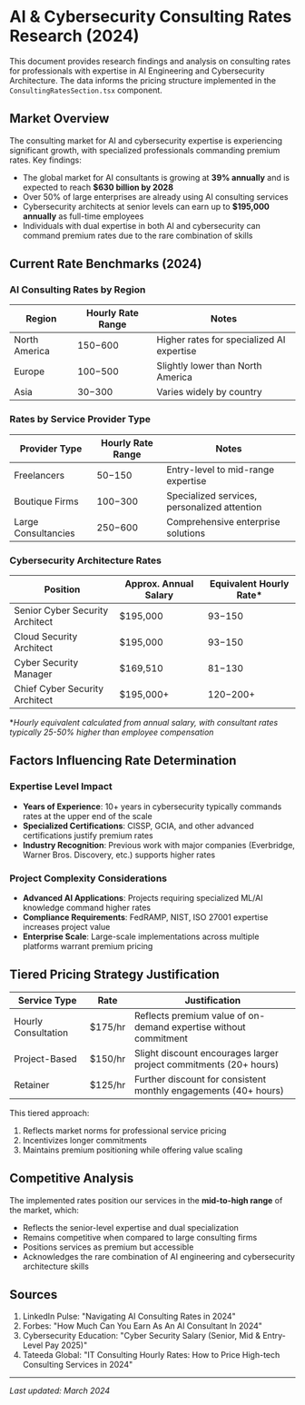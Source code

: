 # AI & Cybersecurity Consulting Rates Research (2024)

This document provides research findings and analysis on consulting rates for professionals with expertise in AI Engineering and Cybersecurity Architecture. The data informs the pricing structure implemented in the `ConsultingRatesSection.tsx` component.

## Market Overview

The consulting market for AI and cybersecurity expertise is experiencing significant growth, with specialized professionals commanding premium rates. Key findings:

- The global market for AI consultants is growing at **39% annually** and is expected to reach **$630 billion by 2028**
- Over 50% of large enterprises are already using AI consulting services
- Cybersecurity architects at senior levels can earn up to **$195,000 annually** as full-time employees
- Individuals with dual expertise in both AI and cybersecurity can command premium rates due to the rare combination of skills

## Current Rate Benchmarks (2024)

### AI Consulting Rates by Region

| Region | Hourly Rate Range | Notes |
|--------|-------------------|-------|
| North America | $150-$600 | Higher rates for specialized AI expertise |
| Europe | $100-$500 | Slightly lower than North America |
| Asia | $30-$300 | Varies widely by country |

### Rates by Service Provider Type

| Provider Type | Hourly Rate Range | Notes |
|---------------|-------------------|-------|
| Freelancers | $50-$150 | Entry-level to mid-range expertise |
| Boutique Firms | $100-$300 | Specialized services, personalized attention |
| Large Consultancies | $250-$600 | Comprehensive enterprise solutions |

### Cybersecurity Architecture Rates

| Position | Approx. Annual Salary | Equivalent Hourly Rate* | 
|----------|----------------------|------------------------|
| Senior Cyber Security Architect | $195,000 | $93-$150 |
| Cloud Security Architect | $195,000 | $93-$150 |
| Cyber Security Manager | $169,510 | $81-$130 |
| Chief Cyber Security Architect | $195,000+ | $120-$200+ |

*_Hourly equivalent calculated from annual salary, with consultant rates typically 25-50% higher than employee compensation_

## Factors Influencing Rate Determination

### Expertise Level Impact

- **Years of Experience**: 10+ years in cybersecurity typically commands rates at the upper end of the scale
- **Specialized Certifications**: CISSP, GCIA, and other advanced certifications justify premium rates
- **Industry Recognition**: Previous work with major companies (Everbridge, Warner Bros. Discovery, etc.) supports higher rates

### Project Complexity Considerations

- **Advanced AI Applications**: Projects requiring specialized ML/AI knowledge command higher rates
- **Compliance Requirements**: FedRAMP, NIST, ISO 27001 expertise increases project value
- **Enterprise Scale**: Large-scale implementations across multiple platforms warrant premium pricing

## Tiered Pricing Strategy Justification

| Service Type | Rate | Justification |
|--------------|------|---------------|
| Hourly Consultation | $175/hr | Reflects premium value of on-demand expertise without commitment |
| Project-Based | $150/hr | Slight discount encourages larger project commitments (20+ hours) |
| Retainer | $125/hr | Further discount for consistent monthly engagements (40+ hours) |

This tiered approach:
1. Reflects market norms for professional service pricing
2. Incentivizes longer commitments
3. Maintains premium positioning while offering value scaling

## Competitive Analysis

The implemented rates position our services in the **mid-to-high range** of the market, which:

- Reflects the senior-level expertise and dual specialization
- Remains competitive when compared to large consulting firms
- Positions services as premium but accessible
- Acknowledges the rare combination of AI engineering and cybersecurity architecture skills

## Sources

1. LinkedIn Pulse: "Navigating AI Consulting Rates in 2024"
2. Forbes: "How Much Can You Earn As An AI Consultant In 2024"
3. Cybersecurity Education: "Cyber Security Salary (Senior, Mid & Entry-Level Pay 2025)"
4. Tateeda Global: "IT Consulting Hourly Rates: How to Price High-tech Consulting Services in 2024"

---

*Last updated: March 2024* 